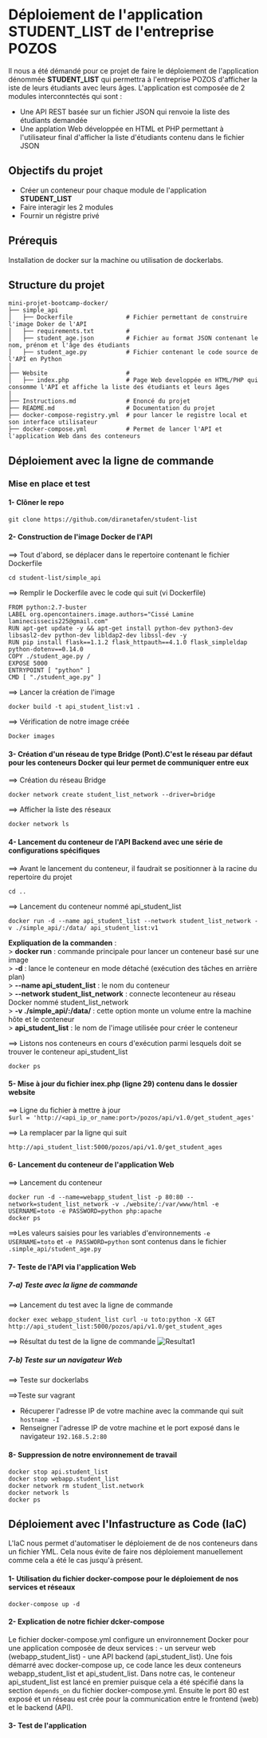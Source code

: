 # Déploiement de l'application **STUDENT_LIST** de l'entreprise POZOS
Il nous a été démandé pour ce projet de faire le déploiement de l'application dénommée **STUDENT_LIST** qui permettra à l'entreprise POZOS d'afficher la iste de leurs étudiants avec leurs âges.
L'application est composée de 2 modules interconntectés qui sont :
- Une API REST basée sur un fichier JSON qui renvoie la liste des étudiants demandée
- Une applation Web développée en HTML et PHP permettant à l'utilisateur final d'afficher la liste d'étudiants contenu dans le fichier JSON

## Objectifs du projet

- Créer un conteneur pour chaque module de l'application **STUDENT_LIST**
- Faire interagir les 2 modules
- Fournir un régistre privé

## Prérequis

Installation de docker sur la machine ou utilisation de dockerlabs.

## Structure du projet

```
mini-projet-bootcamp-docker/
├── simple_api                   
│   ├── Dockerfile               # Fichier permettant de construire l'image Doker de l'API
│   ├── requirements.txt         # 
│   ├── student_age.json         # Fichier au format JSON contenant le nom, prénom et l'âge des étudiants
│   ├── student_age.py           # Fichier contenant le code source de l'API en Python
│
├── Website                      # 
│   ├── index.php                # Page Web developpée en HTML/PHP qui consomme l'API et affiche la liste des étudiants et leurs âges
│
├── Instructions.md              # Enoncé du projet
├── README.md                    # Documentation du projet
├── docker-compose-registry.yml  # pour lancer le registre local et son interface utilisateur
├── docker-compose.yml           # Permet de lancer l'API et l'application Web dans des conteneurs
````


## Déploiement avec la ligne de commande

### Mise en place et test

#### 1- Clôner le repo
````
git clone https://github.com/diranetafen/student-list
````

#### 2- Construction de l'image Docker de l'API
==> Tout d'abord, se déplacer dans le repertoire contenant le fichier Dockerfile
````
cd student-list/simple_api
````
==> Remplir le Dockerfile avec le code qui suit (vi Dockerfile)
````
FROM python:2.7-buster
LABEL org.opencontainers.image.authors="Cissé Lamine laminecissecis225@gmail.com"
RUN apt-get update -y && apt-get install python-dev python3-dev libsasl2-dev python-dev libldap2-dev libssl-dev -y
RUN pip install flask==1.1.2 flask_httpauth==4.1.0 flask_simpleldap python-dotenv==0.14.0 
COPY ./student_age.py /
EXPOSE 5000
ENTRYPOINT [ "python" ]
CMD [ "./student_age.py" ]
````
==> Lancer la création de l'image
````
docker build -t api_student_list:v1 .
````
==> Vérification de notre image créée
````
Docker images
````
<illustration en image>

#### 3- Création d'un réseau de type Bridge (Pont).C'est le réseau par défaut pour les conteneurs Docker qui leur permet de communiquer entre eux
==> Création du réseau Bridge
````
docker network create student_list_network --driver=bridge
````
==> Afficher la liste des réseaux
````
docker network ls
````
<illustration en image>


#### 4- Lancement du conteneur de l'API Backend avec une série de configurations spécifiques
==> Avant le lancement du conteneur, il faudrait se positionner à la racine du repertoire du projet
````
cd ..
````
==> Lancement du conteneur nommé api_student_list
````
docker run -d --name api_student_list --network student_list_network -v ./simple_api/:/data/ api_student_list:v1
````
   **Expliquation de la commanden** :<br>
    > **docker run** : commande principale pour lancer un conteneur basé sur une image<br>
    > **-d** : lance le conteneur en mode détaché (exécution des tâches en arrière plan)<br>
    > **--name api_student_list** : le nom du conteneur<br>
    > **--network student_list_network** : connecte leconteneur au réseau Docker nommé student_list_network<br>
    > **-v ./simple_api/:/data/** : cette option monte un volume entre la machine hôte et le conteneur<br>
    > **api_student_list** : le nom de l'image utilisée pour créer le conteneur<br>
    
==> Listons nos conteneurs en cours d'exécution parmi lesquels doit se trouver le conteneur api_student_list
````
docker ps
````

#### 5- Mise à jour du fichier inex.php (ligne 29) contenu dans le dossier website
==> Ligne du fichier à mettre à jour <br>
`$url = 'http://<api_ip_or_name:port>/pozos/api/v1.0/get_student_ages'`

==> La remplacer par la ligne qui suit <br>
````
http://api_student_list:5000/pozos/api/v1.0/get_student_ages
````

#### 6- Lancement du conteneur de l'application Web
==> Lancement du conteneur
````
docker run -d --name=webapp_student_list -p 80:80 --network=student_list_network -v ./website/:/var/www/html -e USERNAME=toto -e PASSWORD=python php:apache
docker ps
````

==>Les valeurs saisies pour les variables d'environnements `-e USERNAME=toto` et `-e PASSWORD=python` sont contenus dans le fichier `.simple_api/student_age.py`

#### 7- Teste de l'API via l'application Web

##### 7-a) Teste avec la ligne de commande
==> Lancement du test avec la ligne de commande
````
docker exec webapp_student_list curl -u toto:python -X GET http://api_student_list:5000/pozos/api/v1.0/get_student_ages
````
==> Résultat du test de la ligne de commande
![Resultat1](https://github.com/user-attachments/assets/ae59ad65-f016-449c-964a-e4cff5080d03)

##### 7-b) Teste sur un navigateur Web
==> Teste sur dockerlabs

==>Teste sur vagrant
   - Récuperer l'adresse IP de votre machine avec la commande qui suit
     ``hostname -I``
   - Renseigner l'adresse IP de votre machine et le port exposé dans le navigateur
     ``192.168.5.2:80``

#### 8- Suppression de notre environnement de travail
````
docker stop api.student_list
docker stop webapp.student_list
docker network rm student_list.network
docker network ls
docker ps
````

## Déploiement avec l'Infastructure as Code (IaC)
L'IaC nous permet d'automatiser le déploiement de de nos conteneurs dans un fichier YML. Cela nous évite de faire nos déploiement manuellement comme cela a été le cas jusqu'à présent.

#### 1- Utilisation du fichier docker-compose pour le déploiement de nos services et réseaux
````
docker-compose up -d
````

#### 2- Explication de notre fichier dcker-compose
Le fichier docker-compose.yml configure un environnement Docker pour une application composée de deux services : 
    - un serveur web (webapp_student_list)
    - une API backend (api_student_list).
Une fois démarré avec docker-compose up, ce code lance les deux conteneurs webapp_student_list et api_student_list. Dans notre cas, le conteneur api_student_list est lancé en premier puisque cela a été spécifié dans la section `depends_on` du fichier docker-compose.yml.
Ensuite le port 80 est exposé et un réseau  est crée pour la communication entre le frontend (web) et le backend (API).

#### 3- Test de l'application
